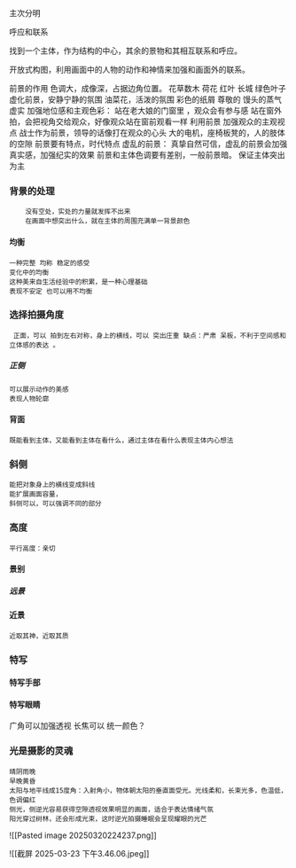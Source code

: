 
主次分明

呼应和联系


找到一个主体，作为结构的中心，其余的景物和其相互联系和呼应。

开放式构图，利用画面中的人物的动作和神情来加强和画面外的联系。



前景的作用
		色调大，成像深，占据边角位置。
		花草数木
		荷花
		红叶 长城
		绿色叶子虚化前景，安静宁静的氛围
		油菜花，活泼的氛围
		彩色的纸屑 尊敬的
		馒头的蒸气 虚实
		加强地位感和主观色彩：
			站在老大娘的门窗里 ，观众会有参与感
			站在窗外拍，会把视角交给观众，好像观众站在窗前观看一样
			利用前景 加强观众的主观视点
			战士作为前景，领导的话像打在观众的心头
		大的电机，座椅板凳的，人的肢体的空隙
		前景要有特点，时代特点
		虚乱的前景：
			真挚自然可信，虚乱的前景会加强真实感，加强纪实的效果
			前景和主体色调要有差别，一般前景暗。
			保证主体突出为主
### 背景的处理
	
		没有空处，实处的力量就发挥不出来
		在画面中想突出什么，就在主体的周围充满单一背景颜色
#### 均衡
	一种完整 均称 稳定的感受
	变化中的均衡
	这种美来自生活经验中的积累，是一种心理基础
	表现不安定 也可以用不均衡
### 选择拍摄角度
	 正面，可以 拍到左右对称，身上的横线，可以 突出庄重 缺点：严肃 呆板，不利于空间感和立体感的表达 。
##### 正侧
	可以展示动作的美感
	表现人物轮廓
#### 背面
	既能看到主体，又能看到主体在看什么，通过主体在看什么表现主体内心想法
### 斜侧
	能把对象身上的横线变成斜线
	能扩展画面容量，
	斜侧可以，可以强调不同的部分
### 高度
	平行高度：亲切

#### 景别
##### 远景

#### 近景 
	近取其神，近取其质


### 特写
#### 特写手部
#### 特写眼睛


广角可以加强透视
长焦可以 统一颜色？ 


### 光是摄影的灵魂
	晴阴雨晚
	早晚黄昏
	太阳与地平线成15度角：入射角小，物体朝太阳的垂直面受光。光线柔和，长束光多，色温低，色调偏红
	侧光，侧逆光容易获得空隙透视效果明显的画面，适合于表达情绪气氛
	阳光穿过树林，还会形成光束，这时逆光拍摄睡眠会呈现耀眼的光芒


![[Pasted image 20250320224237.png]]


![[截屏 2025-03-23 下午3.46.06.jpeg]]

